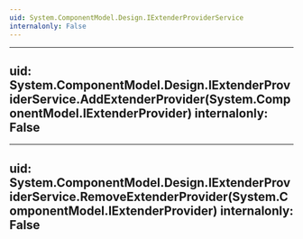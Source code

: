 ```yaml
---
uid: System.ComponentModel.Design.IExtenderProviderService
internalonly: False
---
```


---
uid: System.ComponentModel.Design.IExtenderProviderService.AddExtenderProvider(System.ComponentModel.IExtenderProvider)
internalonly: False
---

---
uid: System.ComponentModel.Design.IExtenderProviderService.RemoveExtenderProvider(System.ComponentModel.IExtenderProvider)
internalonly: False
---
